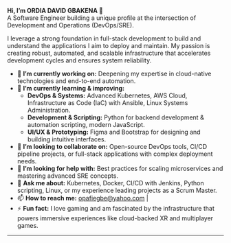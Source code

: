 **Hi, I’m ORDIA DAVID GBAKENA 👋**  
A Software Engineer building a unique profile at the intersection of Development and Operations (DevOps/SRE).

I leverage a strong foundation in full-stack development to build and understand the applications I aim to deploy and maintain. My passion is creating robust, automated, and scalable infrastructure that accelerates development cycles and ensures system reliability.

*   🔭 **I’m currently working on:** Deepening my expertise in cloud-native technologies and end-to-end automation.
*   🌱 **I’m currently learning & improving:**
    *   **DevOps & Systems:** Advanced Kubernetes, AWS Cloud, Infrastructure as Code (IaC) with Ansible, Linux Systems Administration.
    *   **Development & Scripting:** Python for backend development & automation scripting, modern JavaScript.
    *   **UI/UX & Prototyping:** Figma and Bootstrap for designing and building intuitive interfaces.
*   👯 **I’m looking to collaborate on:** Open-source DevOps tools, CI/CD pipeline projects, or full-stack applications with complex deployment needs.
*   🤔 **I’m looking for help with:** Best practices for scaling microservices and mastering advanced SRE concepts.
*   💬 **Ask me about:** Kubernetes, Docker, CI/CD with Jenkins, Python scripting, Linux, or my experience leading projects as a Scrum Master.
*   📫 **How to reach me:** [opafiegbe@yahoo.com](mailto:opafiegbe@yahoo.com) |
*   ⚡ **Fun fact:** I love gaming and am fascinated by the infrastructure that powers immersive experiences like cloud-backed XR and multiplayer games.

---
